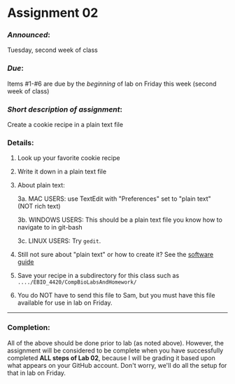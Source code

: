 # Assignment 02
### *Announced*: 
Tuesday, second week of class
### *Due*: 
Items #1-#6 are due by the *beginning* of lab on Friday this week (second week of class)

### *Short description of assignment*:
Create a cookie recipe in a plain text file

### Details:
1. Look up your favorite cookie recipe
2. Write it down in a plain text file
3. About plain text:

	3a. MAC USERS: use TextEdit with "Preferences" set to "plain text" (NOT rich text)

	3b. WINDOWS USERS: This should be a plain text file you know how to navigate to in git-bash

	3c. LINUX USERS: Try `gedit`.
 
4. Still not sure about "plain text" or how to create it?  See the [software guide](https://github.com/flaxmans/CompBio_on_git/blob/master/CourseDocuments/SoftwareRequirements.md)
5. Save your recipe in a subdirectory for this class such as `..../EBIO_4420/CompBioLabsAndHomework/`
6. You do NOT have to send this file to Sam, but you must have this file available for use in lab on Friday.

<hr>

### Completion:
All of the above should be done prior to lab (as noted above).  However, the assignment will be considered to be complete when you have successfully completed **ALL steps of Lab 02**, because I will be grading it based upon what appears on your GitHub account.  Don't worry, we'll do all the setup for that in lab on Friday.
